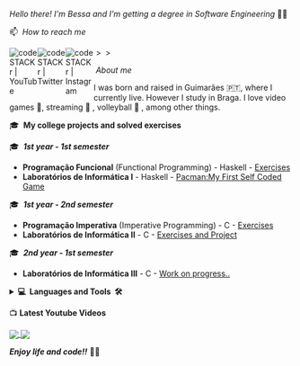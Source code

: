 *Hello there! I'm Bessa and I'm getting a degree in Software Engineering* 👩‍💻

📫 &nbsp;*How to reach me*  

<a>&nbsp;[<img align="left" alt="codeSTACKr | YouTube" width="50px" src="https://cdn.jsdelivr.net/npm/simple-icons@v3/icons/youtube.svg"/>][youtube]></a>
<a>&nbsp;[<img align="left" alt="codeSTACKr | Twitter" width="50px" src="https://cdn.jsdelivr.net/npm/simple-icons@v3/icons/twitter.svg"/>][twitter]></a>
<a>&nbsp;[<img align="left" alt="codeSTACKr | Instagram" width="50px" src="https://cdn.jsdelivr.net/npm/simple-icons@v3/icons/instagram.svg"/>][instagram]</a>

&nbsp;*About me*

I was born and raised in Guimarães 🇵🇹, where I currently live. However I study in Braga. I love video games 👾, streaming 🎥 , volleyball 🏐 , among other things. 

🎓 &nbsp;**My college projects and solved exercises**  

🎓 &nbsp;***1st year - 1st semester***  

- **Programação Funcional** (Functional Programming) - Haskell - [Exercises](https://github.com/assebc/Programacao-Funcional)
- **Laboratórios de Informática I** - Haskell - [Pacman:My First Self Coded Game](https://github.com/assebc/Laboratorios-Informatica-I)

🎓 &nbsp;***1st year - 2nd semester*** 

- **Programação Imperativa** (Imperative Programming) - C - [Exercises](https://github.com/assebc/Programacao-Imperativa)
- **Laboratórios de Informática II** - C - [Exercises and Project](https://github.com/assebc/Laboratorios-Informatica-II)

🎓 &nbsp;***2nd year - 1st semester*** 

- **Laboratórios de Informática III** - C - [Work on progress..](https://github.com/assebc/Laboratorios-Informatica-III)

<details>
  <summary><b>💻&nbsp;&nbsp;Languages&nbsp;and&nbsp;Tools&nbsp;&nbsp;🛠️</b></summary>
  <br/>

<p align="left">[<img align="left" alt="codeSTACKr | Arduino" width="50px" src="https://github.com/devicons/devicon/blob/master/icons/arduino/arduino-original.svg"/>]
[<img align="left" alt="codeSTACKr | C" width="50px" src="https://raw.githubusercontent.com/devicons/devicon/master/icons/c/c-original.svg"/>]
[<img align="left" alt="codeSTACKr | CPP" width="50px" src="https://github.com/devicons/devicon/blob/master/icons/cplusplus/cplusplus-original.svg"/>]
[<img align="left" alt="codeSTACKr | Haskell" width="50px" src="https://raw.githubusercontent.com/devicons/devicon/master/icons/haskell/haskell-original.svg"/>]
[<img align="left" alt="codeSTACKr | HTML" width="50px" src="https://raw.githubusercontent.com/github/explore/80688e429a7d4ef2fca1e82350fe8e3517d3494d/topics/html/html.png"/>]
[<img align="left" alt="codeSTACKr | CSS" width="50px" src="https://raw.githubusercontent.com/github/explore/80688e429a7d4ef2fca1e82350fe8e3517d3494d/topics/css/css.png"/>]
[<img align="left" alt="codeSTACKr | PYTHON" width="50px" src="https://github.com/devicons/devicon/blob/master/icons/python/python-original.svg"/>]
[<img align="left" alt="codeSTACKr | ae" width="50px" src="https://github.com/devicons/devicon/blob/master/icons/aftereffects/aftereffects-plain.svg"/>]
[<img align="left" alt="codeSTACKr | github" width="50px" src="https://raw.githubusercontent.com/github/explore/78df643247d429f6cc873026c0622819ad797942/topics/github/github.png"/>]
[<img align="left" alt="codeSTACKr | ps" width="50px" src ="https://github.com/devicons/devicon/blob/master/icons/photoshop/photoshop-plain.svg"/>]
[<img align="left" alt="codeSTACKr | pr" width="50px" src ="https://github.com/devicons/devicon/blob/master/icons/premierepro/premierepro-plain.svg"/>]
[<img align="left" alt="codeSTACKr | slack" width="50px" src ="https://github.com/devicons/devicon/blob/master/icons/slack/slack-original.svg"/>]
[<img align="left" alt="codeSTACKr | terminal" width="50px" src="https://raw.githubusercontent.com/github/explore/80688e429a7d4ef2fca1e82350fe8e3517d3494d/topics/terminal/terminal.png"/>]
[<img align="left" alt="codeSTACKr | trello" width="50px" src ="https://github.com/devicons/devicon/blob/master/icons/trello/trello-plain.svg"/>]
[<img align="left" alt="codeSTACKr | ubuntu" width="50px" src ="https://github.com/devicons/devicon/blob/master/icons/ubuntu/ubuntu-plain.svg"/>]</p>

&nbsp;I hope I can add as many items to this list as possible!

</details>

📺&nbsp;**Latest Youtube Videos** 
<!-- YOUTUBE:START -->
<!-- YOUTUBE:END -->

<a href="https://lsantos.dev">
  <img align="center" src="https://github-readme-stats.vercel.app/api?username=assebc&count_private=true&show_icons=true&theme=github_dark" />
</a>

<a href="https://lsantos.dev">
  <img align="center" src="https://github-readme-stats.vercel.app/api/top-langs/?username=assebc&theme=github_dark&layout=compact" />
</a>

***Enjoy life and code!!*** 👋😊


[twitter]: https://twitter.com/bessitos_
[youtube]: https://www.youtube.com/channel/UCKz1tkzbzC6SV9CYF7qRE3g
[instagram]: https://instagram.com/bessitos_
